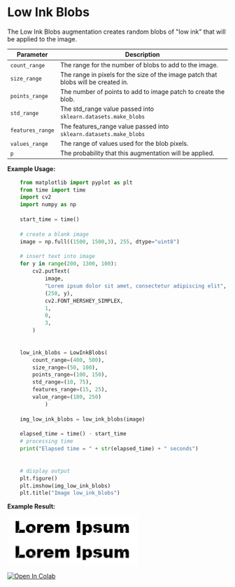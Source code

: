 # Low Ink Blobs

The Low Ink Blobs augmentation creates random blobs of "low ink" that will be applied to the image.


| Parameter        | Description                                                                        |
|------------------|------------------------------------------------------------------------------------|
| `count_range`    | The range for the number of blobs to add to the image.                             |
| `size_range`     | The range in pixels for the size of the image patch that blobs will be created in. |
| `points_range`   | The number of points to add to image patch to create the blob.                     |
| `std_range`      | The std_range value passed into `sklearn.datasets.make_blobs`                      |
| `features_range` | The features_range value passed into `sklearn.datasets.make_blobs`                 |
| `values_range`   | The range of values used for the blob pixels.                                      |
| `p`              | The probability that this augmentation will be applied.                            |


**Example Usage:**
```python
    from matplotlib import pyplot as plt
    from time import time
    import cv2
    import numpy as np

    start_time = time()

    # create a blank image
    image = np.full((1500, 1500,3), 255, dtype="uint8")

    # insert text into image
    for y in range(200, 1300, 100):
        cv2.putText(
            image,
            "Lorem ipsum dolor sit amet, consectetur adipiscing elit",
            (250, y),
            cv2.FONT_HERSHEY_SIMPLEX,
            1,
            0,
            3,
        )


    low_ink_blobs = LowInkBlobs(
        count_range=(400, 500),
        size_range=(50, 100),
        points_range=(100, 150),
        std_range=(10, 75),
        features_range=(15, 25),
        value_range=(180, 250)
            )

    img_low_ink_blobs = low_ink_blobs(image)

    elapsed_time = time() - start_time
    # processing time
    print("Elapsed time = " + str(elapsed_time) + " seconds")


    # display output
    plt.figure()
    plt.imshow(img_low_ink_blobs)
    plt.title("Image low_ink_blobs")
```


**Example Result:**

![Ink Bleed no Blur](../../images/Augmentations/LowInkBlobs.png)
![Ink Bleed with Blur](../../images/Augmentations/LowInkBlobsBlur.png)

[![Open In Colab](https://colab.research.google.com/assets/colab-badge.svg)](https://colab.research.google.com/drive/18htEZ2nkdZsq1vJgZaIEogzODv820sRy?usp=sharing)
